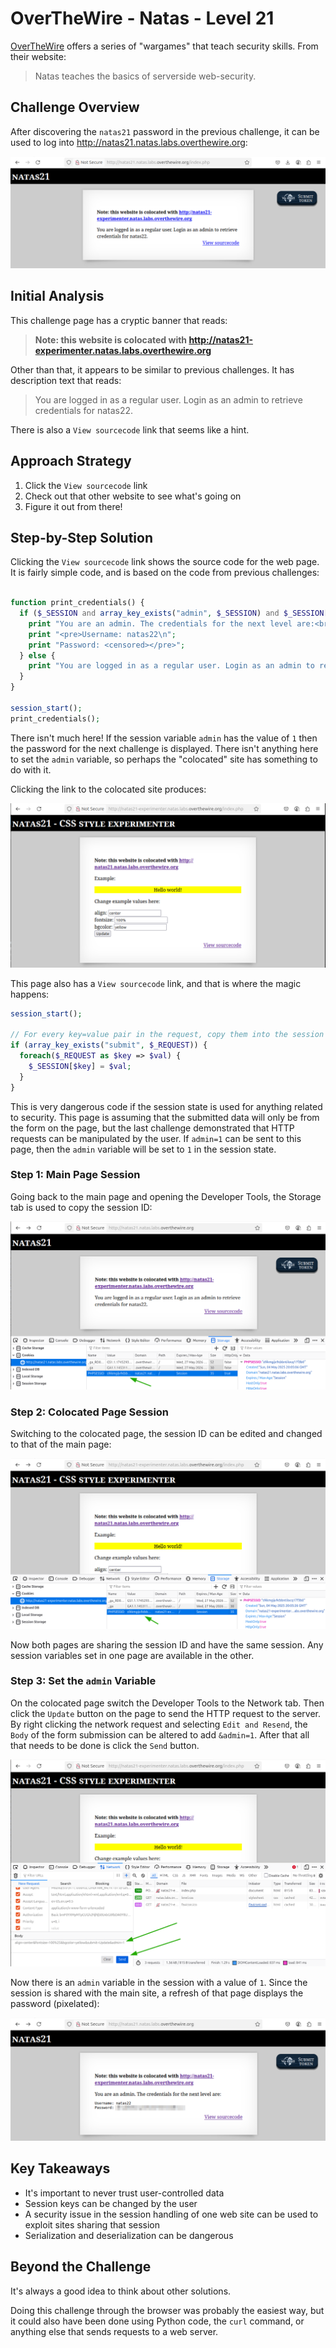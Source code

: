 # OverTheWire - Natas - Level 21

[OverTheWire](https://overthewire.org) offers a series of "wargames" that teach
security skills. From their website:

> Natas teaches the basics of serverside web-security.

## Challenge Overview

After discovering the `natas21` password in the previous challenge, it can be
used to log into http://natas21.natas.labs.overthewire.org:

![The Index Page](images/level_21/00_index_page.png)

## Initial Analysis

This challenge page has a cryptic banner that reads:

> **Note: this website is colocated with http://natas21-experimenter.natas.labs.overthewire.org**

Other than that, it appears to be similar to previous challenges. It has
description text that reads:

> You are logged in as a regular user. Login as an admin to retrieve credentials
> for natas22.

There is also a `View sourcecode` link that seems like a hint.

## Approach Strategy

1. Click the `View sourcecode` link
1. Check out that other website to see what's going on
1. Figure it out from there!

## Step-by-Step Solution

Clicking the `View sourcecode` link shows the source code for the web page. It
is fairly simple code, and is based on the code from previous challenges:

```php

function print_credentials() {
  if ($_SESSION and array_key_exists("admin", $_SESSION) and $_SESSION["admin"] == 1) {
    print "You are an admin. The credentials for the next level are:<br>";
    print "<pre>Username: natas22\n";
    print "Password: <censored></pre>";
  } else {
    print "You are logged in as a regular user. Login as an admin to retrieve credentials for natas22.";
  }
}

session_start();
print_credentials();
```

There isn't much here! If the session variable `admin` has the value of `1` then
the password for the next challenge is displayed. There isn't anything here to
set the `admin` variable, so perhaps the "colocated" site has something to do
with it.

Clicking the link to the colocated site produces:

![The Colocated Site Index Page](images/level_21/01_co_index_page.png)

This page also has a `View sourcecode` link, and that is where the magic
happens:

```php
session_start();

// For every key=value pair in the request, copy them into the session state.
if (array_key_exists("submit", $_REQUEST)) {
  foreach($_REQUEST as $key => $val) {
    $_SESSION[$key] = $val;
  }
}
```

This is very dangerous code if the session state is used for anything related to
security. This page is assuming that the submitted data will only be from the
form on the page, but the last challenge demonstrated that HTTP requests can be
manipulated by the user. If `admin=1` can be sent to this page, then the `admin`
variable will be set to `1` in the session state.

### Step 1: Main Page Session

Going back to the main page and opening the Developer Tools, the Storage tab is
used to copy the session ID:

![Index Page Session](images/level_21/02_index_page_session.png)

### Step 2: Colocated Page Session

Switching to the colocated page, the session ID can be edited and changed to
that of the main page:

![Colocated Page Session](images/level_21/03_co_index_page_session.png)

Now both pages are sharing the session ID and have the same session. Any session
variables set in one page are available in the other.

### Step 3: Set the `admin` Variable

On the colocated page switch the Developer Tools to the Network tab. Then click
the `Update` button on the page to send the HTTP request to the server. By right
clicking the network request and selecting `Edit and Resend`, the `Body` of the
form submission can be altered to add `&admin=1`. After that all that needs to
be done is click the `Send` button.

![Colocated Request](images/level_21/04_admin_request.png)

Now there is an `admin` variable in the session with a value of `1`. Since the
session is shared with the main site, a refresh of that page displays the
password (pixelated):

![Password](images/level_21/05_password.png)

## Key Takeaways

- It's important to never trust user-controlled data
- Session keys can be changed by the user
- A security issue in the session handling of one web site can be used to
  exploit sites sharing that session
- Serialization and deserialization can be dangerous

## Beyond the Challenge

It's always a good idea to think about other solutions.

Doing this challenge through the browser was probably the easiest way, but it
could also have been done using Python code, the `curl` command, or anything
else that sends requests to a web server.

